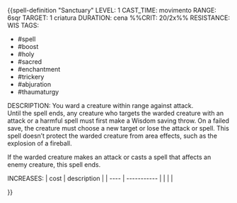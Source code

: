 {{spell-definition "Sanctuary"
LEVEL: 1
CAST_TIME: movimento
RANGE: 6sqr
TARGET: 1 criatura
DURATION: cena
%%CRIT: 20/2x%%
RESISTANCE: WIS
TAGS:
- #spell 
- #boost 
- #holy
- #sacred 
- #enchantment 
- #trickery 
- #abjuration 
- #thaumaturgy 

DESCRIPTION:
You ward a creature within range against attack.  
Until the spell ends, any creature who targets the warded creature with an attack or a harmful spell must first make a Wisdom saving throw. On a failed save, the creature must choose a new target or lose the attack or spell. This spell doesn’t protect the warded creature from area effects, such as the explosion of a fireball.

If the warded creature makes an attack or casts a spell that affects an enemy creature, this spell ends.


INCREASES:
| cost | description |
| ---- | ----------- |
|      |             |

}}
